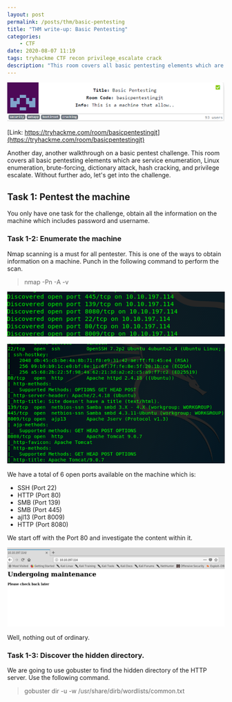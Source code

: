 ```yaml
---
layout: post
permalink: /posts/thm/basic-pentesting
title: "THM write-up: Basic Pentesting"
categories:
	- CTF
date: 2020-08-07 11:19
tags: tryhackme CTF recon privilege_escalate crack 
description: "This room covers all basic pentesting elements which are enumeration, brute-forcing, hash cracking, and privilege escalate."
---
```


![titlecard](/assets/images/THM/2020-08-07-basic-pentesting/1.png)

[Link: https://tryhackme.com/room/basicpentestingjt](https://tryhackme.com/room/basicpentestingjt)

Another day, another walkthrough on a basic pentest challenge. This room covers all basic pentesting elements which are service enumeration,  Linux enumeration, brute-forcing, dictionary attack, hash cracking, and privilege escalate. Without further ado, let's get into the challenge.

## Task 1: Pentest the machine

You only have one task for the challenge, obtain all the information on the machine which includes password and username.

### Task 1-2: Enumerate the machine

Nmap scanning is a must for all pentester. This is one of the ways to obtain information on a machine. Punch in the following command to perform the scan.

> nmap -Pn -A -v <MACHINE IP>

![nmap](/assets/images/THM/2020-08-07-basic-pentesting/2.png)

![nmap deepscan](/assets/images/THM/2020-08-07-basic-pentesting/3.png)

We have a total of 6 open ports available on the machine which is:

- SSH (Port 22)
- HTTP (Port 80)
- SMB (Port 139)
- SMB (Port 445)
- ajl13 (Port 8009)
- HTTP (Port 8080)

We start off with the Port 80 and investigate the content within it.

![web nothing](/assets/images/THM/2020-08-07-basic-pentesting/4.png)

Well, nothing out of ordinary.

### Task 1-3: Discover the hidden directory.

We are going to use gobuster to find the hidden directory of the HTTP server. Use the following command.

> gobuster dir -u <MACHINE IP> -w /usr/share/dirb/wordlists/common.txt